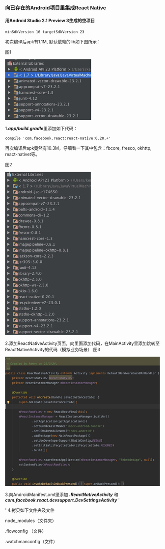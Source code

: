 ### 向已存在的Android项目里集成React Native
#### 用Android Studio 2.1 Preview 3生成的空项目
`minSdkVersion 16 targetSdkVersion 23`

初次编译后apk有1.1M, 默认依赖的lib如下图所示：

图1

![默认插件集](https://raw.githubusercontent.com/Kennytian/embedded/master/screenshot/1.png)

1.***app/build.gradle***里添加如下代码：

    compile 'com.facebook.react:react-native:0.20.+'

再次编译后apk竟然有10.3M，仔细看一下其中包含：fbcore, fresco, okhttp, react-nativet等。

图2

![添加react native后的插件集](https://raw.githubusercontent.com/Kennytian/embedded/master/screenshot/2.png)

2.添加ReactNativeActivity页面，向里面添加代码，在MainActivity里添加跳转至ReactNativeActivity的代码（模拟业务场景）
图3

![ReactNativeActivity代码](https://raw.githubusercontent.com/Kennytian/embedded/master/screenshot/3.png)

3.向AndroidManifest.xml里添加 ***.ReactNativeActivity*** 和  ***com.facebook.react.devsupport.DevSettingsActivity***
'
<activity android:name=".ReactNativeActivity"
    android:configChanges="keyboard|keyboardHidden|orientation|screenSize" />

<activity android:name="com.facebook.react.devsupport.DevSettingsActivity" />
'
4.拷贝如下文件夹及文件

node_modules（文件夹）

.flowconfig （文件）

.watchmanconfig（文件）

